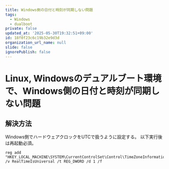 ```yaml
---
title: Windows側の日付と時刻が同期しない問題
tags:
  - Windows
  - dualboot
private: false
updated_at: '2025-05-30T19:32:51+09:00'
id: 18f0f23c6c19b32e9d3d
organization_url_name: null
slide: false
ignorePublish: false
---
```


<!--
Copyright (c) 2025 Takaya Maekawa
This file is distributed under the terms of the Creative Commons Attribution-NonCommercial-ShareAlike 4.0 International License.
See the LICENSE file in the source directory for details.
(https://creativecommons.org/licenses/by-nc-sa/4.0/)
-->

# Linux, Windowsのデュアルブート環境で、Windows側の日付と時刻が同期しない問題
## 解決方法
Windows側でハードウェアクロックをUTCで扱うように設定する。
以下実行後は再起動必須。
```pwsh
reg add "HKEY_LOCAL_MACHINE\SYSTEM\CurrentControlSet\Control\TimeZoneInformation" /v RealTimeIsUniversal /t REG_DWORD /d 1 /f
```
